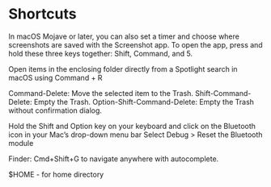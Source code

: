 # Shortcuts

In macOS Mojave or later, you can also set a timer and choose where screenshots are saved with the Screenshot app. To open the app, press and hold these three keys together: Shift, Command, and 5.

Open items in the enclosing folder directly from a Spotlight search in macOS using Command + R

Command-Delete: Move the selected item to the Trash.
Shift-Command-Delete: Empty the Trash.
Option-Shift-Command-Delete: Empty the Trash without confirmation dialog.

Hold the Shift and Option key on your keyboard and click on the Bluetooth icon in your Mac’s drop-down menu bar
Select Debug > Reset the Bluetooth module

Finder: Cmd+Shift+G to navigate anywhere with autocomplete.

$HOME - for home directory